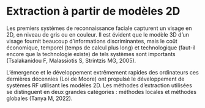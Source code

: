 # Extraction à partir de modèles 2D 

Les premiers systèmes de reconnaissance faciale capturent un visage en 2D, en niveau de gris ou en couleur. Il est évident que le modèle 3D d’un visage fournit beaucoup d’informations discriminantes, mais le coût économique, temporel (temps de calcul plus long) et technologique (faut-il encore que la technologie existe) de tels systèmes sont importants (Tsalakanidou F, Malassiotis S, Strintzis MG, 2005). 

L’émergence et le développement extrêmement rapides des ordinateurs ces dernières décennies (Loi de Moore) ont propulsé le développement de systèmes RF utilisant les modèles 2D. Les méthodes d’extraction utilisées se distinguent en deux grandes catégories : méthodes locales et méthodes globales (Tanya M, 2022).
